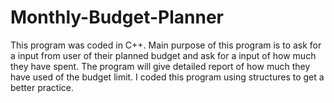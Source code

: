 # Monthly-Budget-Planner
This program was coded in C++. Main purpose of this program is to ask for a input from user of their planned budget and ask for a input of how much they have spent. The program will give detailed report of how much they have used of the budget limit. I coded this program using structures to get a better practice.
